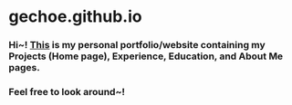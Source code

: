 # gechoe.github.io

### Hi~! [This](https://gechoe.github.io/index) is my personal portfolio/website containing my Projects (Home page), Experience, Education, and About Me pages.

### Feel free to look around~!